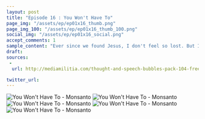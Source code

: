 ```yaml
---
layout: post
title: "Episode 16 : You Won't Have To"
page_img: "/assets/ep/ep01x16_thumb.png"
page_img_100: "/assets/ep/ep01x16_thumb_100.png"
social_img: "/assets/ep/ep01x16_social.png"
accept_comments: 1
sample_content: "Ever since we found Jesus, I don't feel so lost. But I think I still should."
draft: 
sources: 
 - 
  url: http://mediamilitia.com/thought-and-speech-bubbles-pack-104-free-vectors-and-images/

twitter_url: 
---
```



<div style="margin-left: auto; margin-right: auto; width: 600px;">
  <img src="/assets/ep/ep01x16_01.png" alt="You Won't Have To - Monsanto" />
  <img src="/assets/ep/ep01x16_02.png" alt="You Won't Have To - Monsanto" />
  <img src="/assets/ep/ep01x16_03.png" alt="You Won't Have To - Monsanto" />
  <img src="/assets/ep/ep01x16_04.png" alt="You Won't Have To - Monsanto" />
  <img src="/assets/ep/ep01x16_05.png" alt="You Won't Have To - Monsanto" />
</div>

<div style="display: none">
  Script:

  Robin: Are you saying you want us to fight Islam?
  Jesus: I'm saying that when the time comes... You won't have to.
  Robin: Ever since we found Jesus, I don't feel so lost. But I think I still should.
  Batman: Where are we going?
  Jesus: Memes are the informational equivalent of genes. The rules of genes apply to memes.
  Jesus: If you want to manipulate memes, you can learn a lot from the people who manipulate genes.
  [GUNSHOT POCKED SIGN: Now Entering Monsanto Country]
  Jesus: But it won't be easy getting in...
</div>

